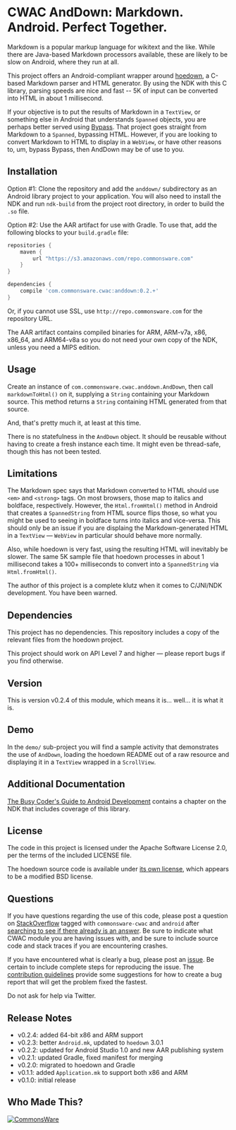 CWAC AndDown: Markdown. Android. Perfect Together.
==================================================

Markdown is a popular markup language for wikitext and the like.
While there are Java-based Markdown processors available, these are
likely to be slow on Android, where they run at all.

This project offers an Android-compliant wrapper around [hoedown](https://github.com/hoedown/hoedown),
a C-based Markdown parser and HTML generator. By using the NDK with this
C library, parsing speeds are nice and fast -- 5K of input can be
converted into HTML in about 1 millisecond.

If your objective is to put the results of Markdown in a `TextView`, or something
else in Android that understands `Spanned` objects, you are perhaps better served
using [Bypass](https://github.com/Uncodin/bypass/blob/master/platform/android/README.md).
That project goes straight from Markdown to a `Spanned`, bypassing HTML. However,
if you are looking to convert Markdown to HTML to display in a `WebView`, or have
other reasons to, um, bypass Bypass, then AndDown may be of use to you.

Installation
------------
Option #1: Clone the repository and add the `anddown/` subdirectory as an Android library project to your
application. You will also need to install the NDK and run `ndk-build`
from the project root directory, in order to build the `.so` file.

Option #2: Use the AAR artifact for use with Gradle. To use that, add the following
blocks to your `build.gradle` file:

```groovy
repositories {
    maven {
        url "https://s3.amazonaws.com/repo.commonsware.com"
    }
}

dependencies {
    compile 'com.commonsware.cwac:anddown:0.2.+'
}
```

Or, if you cannot use SSL, use `http://repo.commonsware.com` for the repository
URL.

The AAR artifact contains compiled binaries for ARM,
ARM-v7a, x86, x86_64, and ARM64-v8a so you do not need your own copy of the NDK, unless
you need a MIPS edition.

Usage
-----
Create an instance of `com.commonsware.cwac.anddown.AndDown`, then call
`markdownToHtml()` on it, supplying
a `String` containing your Markdown source. This method returns a `String`
containing HTML generated from that source.

And, that's pretty much it, at least at this time.

There is no statefulness in the `AndDown` object. It should be reusable
without having to create a fresh instance each time. It might even
be thread-safe, though this has not been tested.

Limitations
-----------
The Markdown spec says that Markdown converted to HTML should use
`<em>` and `<strong>` tags. On most browsers, those map to italics and
boldface, respectively. However, the `Html.fromHtml()` method in Android
that creates a `SpannedString` from HTML source flips those, so what you
might be used to seeing in boldface turns into italics and vice-versa.
This should only be an issue if you are displaing the Markdown-generated
HTML in a `TextView` &mdash; `WebView` in particular should behave more
normally.

Also, while hoedown is very fast, using the resulting HTML will inevitably
be slower. The same 5K sample file that hoedown processes in about 1
millisecond takes a 100+ milliseconds to convert into a `SpannedString`
via `Html.fromHtml()`.

The author of this project is a complete klutz when it comes to C/JNI/NDK
development. You have been warned.

Dependencies
------------
This project has no dependencies. This repository includes a copy of the
relevant files from the hoedown project.

This project should work on API Level 7 and higher &mdash; please report
bugs if you find otherwise.

Version
-------
This is version v0.2.4 of this module, which means it is...
well... it is what it is.

Demo
----
In the `demo/` sub-project you will find
a sample activity that demonstrates the use of `AndDown`, loading the
hoedown README out of a raw resource and displaying it in a `TextView`
wrapped in a `ScrollView`.

Additional Documentation
------------------------
[The Busy Coder's Guide to Android Development](https://commonsware.com/Android)
contains a chapter on the NDK that includes coverage of
this library.

License
-------
The code in this project is licensed under the Apache
Software License 2.0, per the terms of the included LICENSE
file.

The hoedown source code is available under [its own license](https://github.com/hoedown/hoedown/blob/master/LICENSE),
which appears to be a modified BSD license.

Questions
---------
If you have questions regarding the use of this code, please post a question
on [StackOverflow](http://stackoverflow.com/questions/ask) tagged with
`commonsware-cwac` and `android` after [searching to see if there already is an answer](https://stackoverflow.com/search?q=[commonsware-cwac]+anddown). Be sure to indicate
what CWAC module you are having issues with, and be sure to include source code 
and stack traces if you are encountering crashes.

If you have encountered what is clearly a bug, please post an [issue](https://github.com/commonsguy/cwac-anddown/issues). Be certain to include complete steps
for reproducing the issue.
The [contribution guidelines](CONTRIBUTING.md)
provide some suggestions for how to create a bug report that will get
the problem fixed the fastest.

Do not ask for help via Twitter.

Release Notes
-------------
- v0.2.4: added 64-bit x86 and ARM support
- v0.2.3: better `Android.mk`, updated to `hoedown` 3.0.1
- v0.2.2: updated for Android Studio 1.0 and new AAR publishing system
- v0.2.1: updated Gradle, fixed manifest for merging
- v0.2.0: migrated to hoedown and Gradle
- v0.1.1: added `Application.mk` to support both x86 and ARM
- v0.1.0: initial release

Who Made This?
--------------
<a href="http://commonsware.com">![CommonsWare](http://commonsware.com/images/logo.png)</a>

